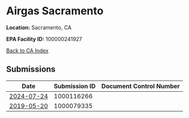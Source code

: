 # Airgas Sacramento

**Location:** Sacramento, CA

**EPA Facility ID:** 100000241927

[Back to CA Index](../../index.md)

## Submissions

| Date | Submission ID | Document Control Number |
|------|--------------|-------------------------|
| [2024-07-24](submissions/1000116266.md) | 1000116266 |  |
| [2019-05-20](submissions/1000079335.md) | 1000079335 |  |
